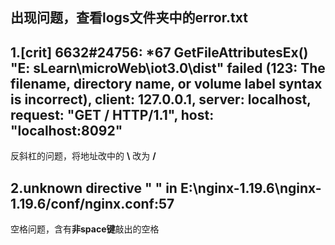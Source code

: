 ## 出现问题，查看logs文件夹中的error.txt

## 1.[crit] 6632#24756: *67 GetFileAttributesEx() "E:	sLearn\microWeb\iot3.0\dist" failed (123: The filename, directory name, or volume label syntax is incorrect), client: 127.0.0.1, server: localhost, request: "GET / HTTP/1.1", host: "localhost:8092"

反斜杠的问题，将地址改中的   **\\**    改为   **/**

## 2.unknown directive " " in E:\nginx-1.19.6\nginx-1.19.6/conf/nginx.conf:57

空格问题，含有**非space键**敲出的空格

